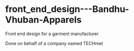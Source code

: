 # front_end_design---Bandhu-Vhuban-Apparels
Front end design for a garment manufacturer 

Done on behalf of a company named TECHmet 

